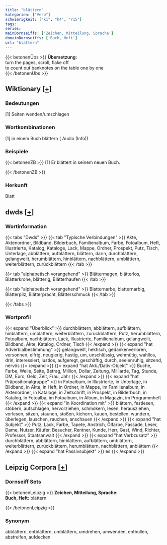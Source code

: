 ```yaml
---
title: "blättern"
kategorien: ["Verb"]
schwierigkeit: ["k1", "h4", "r15"]
tags:
series:
mainDornseiffs: ['Zeichen, Mitteilung, Sprache']
domainDornseiffs: ['Buch, Heft']
url: "blättern"
---
```


{{< betonenÜbs >}}
**Übersetzung:**  
turn the pages, scroll, flake  off  
to count out banknotes on the table one by one  
{{< /betonenÜbs >}}

## Wiktionary [[+](https://de.wiktionary.org/wiki/blättern)]

### Bedeutungen
[1] Seiten wenden/umschlagen  

### Wortkombinationen
[1] in einem Buch blättern ( Audio (Info))  

### Beispiele
{{< betonenZB >}}
[1] Er blättert in seinem neuen Buch.  

{{< /betonenZB >}}
### Herkunft
Blatt  



## dwds [[+](https://www.dwds.de/wb/blättern)]

### Wortinformation
{{< tabs "Dwds" >}}
{{< tab "Typische Verbindungen" >}}
Akte, Aktenordner, Bildband, Bilderbuch, Familienalbum, Farbe, Fotoalbum, Heft, Illustrierte, Katalog, Kataloge, Lack, Mappe, Ordner, Prospekt, Putz, Tisch, Unterlage, abblättern, aufblättern, blättern, darin, durchblättern, gelangweilt, herumblättern, hinblättern, nachblättern, umblättern, weiterblättern, zurückblättern
{{< /tab >}}

{{< tab "alphabetisch vorangehend" >}}
Blättermagen, blätterlos, Blätterkrone, blätterig, Blätterhaufen
{{< /tab >}}

{{< tab "alphabetisch vorangehend" >}}
Blatternarbe, blatternarbig, Blätterpilz, Blätterpracht, Blätterschmuck
{{< /tab >}}

{{< /tabs >}}

### Wortprofil
{{< expand "Überblick" >}} durchblättern, abblättern, aufblättern, hinblättern, umblättern, weiterblättern, zurückblättern, Putz, herumblättern, Fotoalbum, nachblättern, Lack, Illustrierte, Familienalbum, gelangweilt, Bildband, Akte, Katalog, Ordner, Tisch {{< /expand >}}
{{< expand "hat Adverbialbestimmung" >}} gelangweilt, hektisch, gedankenverloren, versonnen, eifrig, neugierig, hastig, um, unschlüssig, wehmütig, wahllos, drin, interessiert, lustlos, aufgeregt, geschäftig, durch, seelenruhig, sitzend, nervös {{< /expand >}}
{{< expand "hat Akk./Dativ-Objekt" >}} Buche, Farbe, Weile, Seite, Betrag, Million, Dollar, Zeitung, Milliarde, Tag, Stunde, DM, Euro, Geld, Zeit, Frau, Jahr {{< /expand >}}
{{< expand "hat Präpositionalgruppe" >}} in Fotoalbum, in Illustrierte, in Unterlage, in Bildband, in Akte, in Heft, in Ordner, in Mappe, im Familienalbum, in Aktenordner, in Kataloge, in Zeitschrift, in Prospekt, in Bilderbuch, in Katalog, in Fotoalba, im Fotoalbum, in Album, in Magazin, im Programmheft {{< /expand >}}
{{< expand "in Koordination mit" >}} blättern, festlesen, stöbern, aufschlagen, hervorziehen, schmökern, lesen, herausziehen, vorlesen, sitzen, staunen, stoßen, kichern, kauen, bestellen, wundern, überlegen, lauschen, rauchen, anschauen {{< /expand >}}
{{< expand "hat Subjekt" >}} Putz, Lack, Farbe, Tapete, Anstrich, Ölfarbe, Fassade, Leser, Dame, Nutzer, Käufer, Besucher, Rentner, Kunde, Herr, Gast, Wind, Richter, Professor, Staatsanwalt {{< /expand >}}
{{< expand "hat Verbzusatz" >}} durchblättern, abblättern, hinblättern, aufblättern, umblättern, weiterblättern, zurückblättern, herumblättern, nachblättern, anblättern {{< /expand >}}
{{< expand "hat Passivsubjekt" >}} es {{< /expand >}}

## Leipzig Corpora [[+](https://corpora.uni-leipzig.de/en/res?word=blättern&corpusId=deu_newscrawl-public_2018)]

### Dornseiff Sets
{{< betonenLeipzig >}}
**Zeichen, Mitteilung, Sprache:**  
**Buch, Heft:** blättern  

{{< /betonenLeipzig >}}

### Synonym
abblättern, entblättern, umblättern, umdrehen, umwenden, enthüllen, abstreifen, aufdecken

